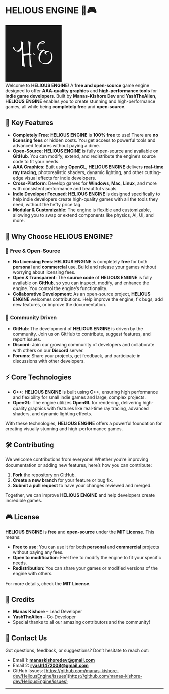 # HELIOUS ENGINE 🚀🎮<br>
<img src = "./logo.png"><br>
Welcome to **HELIOUS ENGINE**! A **free and open-source** game engine designed to offer **AAA-quality graphics** and **high-performance tools** for **indie game developers**. Built by **Manas-Kishore Dev** and **YashTheAlien**, **HELIOUS ENGINE** enables you to create stunning and high-performance games, all while being **completely free** and **open-source**.

## 🌟 Key Features

- **Completely Free**: **HELIOUS ENGINE** is **100% free** to use! There are **no licensing fees** or hidden costs. You get access to powerful tools and advanced features without paying a dime.
- **Open-Source**: **HELIOUS ENGINE** is fully open-source and available on **GitHub**. You can modify, extend, and redistribute the engine’s source code to fit your needs.
- **AAA Graphics**: Built using **OpenGL**, **HELIOUS ENGINE** delivers **real-time ray tracing**, photorealistic shaders, dynamic lighting, and other cutting-edge visual effects for indie developers.
- **Cross-Platform**: Develop games for **Windows**, **Mac**, **Linux**, and more with consistent performance and beautiful visuals.
- **Indie Developer Focused**: **HELIOUS ENGINE** is designed specifically to help indie developers create high-quality games with all the tools they need, without the hefty price tag.
- **Modular & Customizable**: The engine is flexible and customizable, allowing you to swap or extend components like physics, AI, UI, and more.

## 🚀 Why Choose **HELIOUS ENGINE**?

### 🎯 **Free & Open-Source**

- **No Licensing Fees**: **HELIOUS ENGINE** is completely **free** for both **personal** and **commercial** use. Build and release your games without worrying about licensing fees.
- **Open & Transparent**: The **source code** of **HELIOUS ENGINE** is fully available on **GitHub**, so you can inspect, modify, and enhance the engine. You control the engine’s functionality.
- **Collaborative Development**: As an open-source project, **HELIOUS ENGINE** welcomes contributions. Help improve the engine, fix bugs, add new features, or improve the documentation.

### 👥 **Community Driven**

- **GitHub**: The development of **HELIOUS ENGINE** is driven by the community. Join us on GitHub to contribute, suggest features, and report issues.
- **Discord**: Join our growing community of developers and collaborate with others on our **Discord** server.
- **Forums**: Share your projects, get feedback, and participate in discussions with other developers.

## ⚡ Core Technologies

- **C++**: **HELIOUS ENGINE** is built using **C++**, ensuring high performance and flexibility for small indie games and large, complex projects.
- **OpenGL**: The engine utilizes **OpenGL** for rendering, delivering high-quality graphics with features like real-time ray tracing, advanced shaders, and dynamic lighting effects.

With these technologies, **HELIOUS ENGINE** offers a powerful foundation for creating visually stunning and high-performance games.

## 🛠️ Contributing

We welcome contributions from everyone! Whether you’re improving documentation or adding new features, here’s how you can contribute:

1. **Fork** the repository on GitHub.
2. **Create a new branch** for your feature or bug fix.
3. **Submit a pull request** to have your changes reviewed and merged.

Together, we can improve **HELIOUS ENGINE** and help developers create incredible games.

## 🎮 License

**HELIOUS ENGINE** is **free** and **open-source** under the **MIT License**. This means:

- **Free to use**: You can use it for both **personal** and **commercial** projects without paying any fees.
- **Open to modification**: Feel free to modify the engine to fit your specific needs.
- **Redistribution**: You can share your games or modified versions of the engine with others.

For more details, check the **MIT License**.

## 🤝 Credits

- **Manas Kishore** – Lead Developer
- **YashTheAlien** – Co-Developer
- Special thanks to all our amazing contributors and the community!

## 💬 Contact Us

Got questions, feedback, or suggestions? Don’t hesitate to reach out:

- Email 1: **manaskishoredev@gmail.com**
- Email 2: **ryash1472008@gmail.com**
- GitHub Issues: [https://github.com/manas-kishore-dev/HeliousEngine/issues](https://github.com/manas-kishore-dev/HeliousEngine/issues)

---


